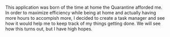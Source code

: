 This application was born of the time at home the Quarantine afforded me.  In order
to maximize efficiency while being at home and actually having more hours to accompish
more, I decided to create a task manager and see how it would help me to keep track of my
things getting done.  We will see how this turns out, but I have high hopes.

